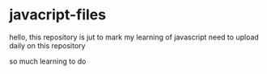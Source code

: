 # javacript-files

hello, this repository is jut to mark my learning of javascript
need to upload daily on this repository

so much learning to do